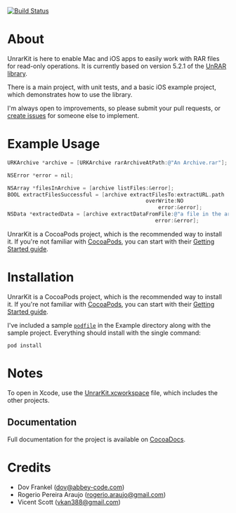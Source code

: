 [![Build Status](https://travis-ci.org/abbeycode/UnrarKit.svg?branch=master)](https://travis-ci.org/abbeycode/UnrarKit)

# About

UnrarKit is here to enable Mac and iOS apps to easily work with RAR files for read-only operations. It is currently based on version 5.2.1 of the [UnRAR library](http://www.rarlab.com/rar/unrarsrc-5.2.1.tar.gz).

There is a main project, with unit tests, and a basic iOS example project, which demonstrates how to use the library.

I'm always open to improvements, so please submit your pull requests, or [create issues](https://github.com/abbeycode/UnrarKit/issues) for someone else to implement.


# Example Usage

```Objective-C
URKArchive *archive = [URKArchive rarArchiveAtPath:@"An Archive.rar"];

NSError *error = nil;

NSArray *filesInArchive = [archive listFiles:&error];
BOOL extractFilesSuccessful = [archive extractFilesTo:extractURL.path
                                            overWrite:NO
                                                error:&error];
NSData *extractedData = [archive extractDataFromFile:@"a file in the archive.jpg"
                                               error:&error];
```

UnrarKit is a CocoaPods project, which is the recommended way to install it. If you're not familiar with [CocoaPods](http://cocoapods.org), you can start with their [Getting Started guide](http://guides.cocoapods.org/using/getting-started.html).


# Installation

UnrarKit is a CocoaPods project, which is the recommended way to install it. If you're not familiar with [CocoaPods](http://cocoapods.org), you can start with their [Getting Started guide](http://guides.cocoapods.org/using/getting-started.html).

I've included a sample [`podfile`](Example/Podfile) in the Example directory along with the sample project. Everything should install with the single command:

    pod install


# Notes

To open in Xcode, use the [UnrarKit.xcworkspace](UnrarKit.xcworkspace) file, which includes the other projects.

## Documentation

Full documentation for the project is available on [CocoaDocs](http://cocoadocs.org/docsets/UnrarKit).

# Credits

* Dov Frankel (dov@abbey-code.com)
* Rogerio Pereira Araujo (rogerio.araujo@gmail.com)
* Vicent Scott (vkan388@gmail.com)
